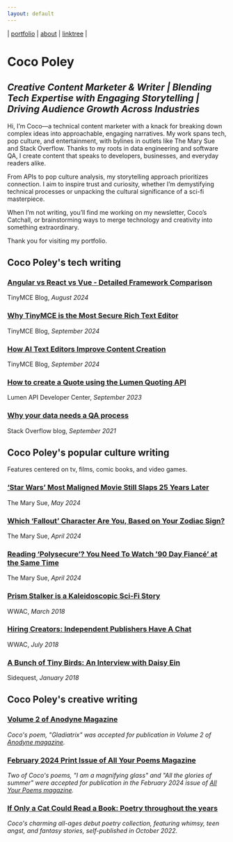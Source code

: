```yaml
---
layout: default
---
```


| [portfolio](/index.md) | [about](/about.md) | [linktree]([https://](https://linktr.ee/itscocopo)) |

# Coco Poley
## _Creative Content Marketer & Writer | Blending Tech Expertise with Engaging Storytelling | Driving Audience Growth Across Industries_

Hi, I’m Coco—a technical content marketer with a knack for breaking down complex ideas into approachable, engaging narratives. My work spans tech, pop culture, and entertainment, with bylines in outlets like The Mary Sue and Stack Overflow. Thanks to my roots in data engineering and software QA, I create content that speaks to developers, businesses, and everyday readers alike.

From APIs to pop culture analysis, my storytelling approach prioritizes connection. I aim to inspire trust and curiosity, whether I’m demystifying technical processes or unpacking the cultural significance of a sci-fi masterpiece.

When I’m not writing, you’ll find me working on my newsletter, Coco’s Catchall, or brainstorming ways to merge technology and creativity into something extraordinary.

Thank you for visiting my portfolio. 

## Coco Poley's tech writing

### [Angular vs React vs Vue - Detailed Framework Comparison](https://www.tiny.cloud/blog/vue-react-angular-js-framework-comparison/)

TinyMCE Blog, _August 2024_

### [Why TinyMCE is the Most Secure Rich Text Editor](https://www.tiny.cloud/blog/the-most-secure-rich-text-editor-with-soc-compliance-certification/)

TinyMCE Blog, _September 2024_

### [How AI Text Editors Improve Content Creation](https://www.tiny.cloud/blog/how-ai-text-editors-improve-content-creation/)

TinyMCE Blog, _September 2024_

### [How to create a Quote using the Lumen Quoting API](https://developer.lumen.com/apis/quoting#how-tos_create-a-quote)

Lumen API Developer Center, _September 2023_

### [Why your data needs a QA process](https://stackoverflow.blog/2021/09/13/why-your-data-needs-a-qa-process/)

Stack Overflow blog, _September 2021_

## Coco Poley's popular culture writing
Features centered on tv, films, comic books, and video games. 

### [‘Star Wars’ Most Maligned Movie Still Slaps 25 Years Later](https://www.themarysue.com/star-wars-most-maligned-movie-still-slaps-25-years-later/)

The Mary Sue, _May 2024_

### [Which ‘Fallout’ Character Are You, Based on Your Zodiac Sign?](https://www.themarysue.com/which-fallout-character-am-i-based-on-my-zodiac-sign/)

The Mary Sue, _April 2024_ 

### [Reading ‘Polysecure’? You Need To Watch ’90 Day Fiancé’ at the Same Time](https://www.themarysue.com/reading-polysecure-watch-90-day-fiance/)

The Mary Sue, _April 2024_ 

### [Prism Stalker is a Kaleidoscopic Sci-Fi Story](https://womenwriteaboutcomics.com/2018/03/prism-stalker-kaleidoscopic-sci-fi/)

WWAC, _March 2018_ 

### [Hiring Creators: Independent Publishers Have A Chat](https://womenwriteaboutcomics.com/2018/07/hiring-creators-independent-publishers-have-a-chat/)

WWAC, _July 2018_

### [A Bunch of Tiny Birds: An Interview with Daisy Ein](https://sidequest.zone/2018/01/15/a-bunch-of-tiny-birds-an-interview-with-daisy-ein/)

Sidequest, _January 2018_

## Coco Poley's creative writing

### [Volume 2 of Anodyne Magazine](https://anodynemag.com/vol2/)

_Coco's poem, "Gladiatrix" was accepted for publication in Volume 2 of [Anodyne magazine](https://anodynemag.com/)._

### [February 2024 Print Issue of All Your Poems Magazine](https://www.amazon.com/gp/product/B0CTKBMVR2/ref=ppx_yo_dt_b_asin_title_o00_s00?ie=UTF8&psc=1&fbclid=IwAR2lwxux3jrkE8Ri1LXV44mrg6r-wriTShcBIGXZfO9D8k5Xo1a2_g-u0zQ)

_Two of Coco's poems, "I am a magnifying glass" and "All the glories of summer" were accepted for publication in the February 2024 issue of [All Your Poems magazine](https://allyourpoems.com)._

### [If Only a Cat Could Read a Book: Poetry throughout the years](https://youcancallmecoco.gumroad.com/l/ifonlyacatcouldreadabook)

_Coco's charming all-ages debut poetry collection, featuring whimsy, teen angst, and fantasy stories, self-published in October 2022._
